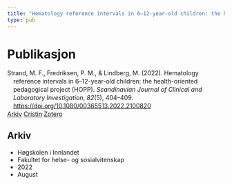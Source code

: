 ```yaml
---
title: "Hematology reference intervals in 6–12-year-old children: the health-oriented pedagogical project (HOPP)"
type: pub
---
```

<h1>Publikasjon</h1>
<article id="csl-bib-container-E34A4YVB" class="csl-bib-container">
  <div class="csl-bib-body" style="line-height: 1.35; padding-left: 1em; text-indent:-1em;">
  <div class="csl-entry">Strand, M. F., Fredriksen, P. M., &amp; Lindberg, M. (2022). Hematology reference intervals in 6&#x2013;12-year-old children: the health-oriented pedagogical project (HOPP). <i>Scandinavian Journal of Clinical and Laboratory Investigation</i>, <i>82</i>(5), 404&#x2013;409. <a href="https://doi.org/10.1080/00365513.2022.2100820">https://doi.org/10.1080/00365513.2022.2100820</a></div>
</div>
  <div class="csl-bib-buttons">
    <a href="#taxonomy-article-E34A4YVB" class="csl-bib-button">Arkiv</a>
    <a href="https://app.cristin.no/results/show.jsf?id=2045037" alt="Cristin URL" class="csl-bib-button">Cristin</a>
    <a href="http://zotero.org/groups/5022929/items/E34A4YVB" alt="Zotero URL" class="csl-bib-button">Zotero</a>
  </div>
  <div id="csl-bib-meta-container-E34A4YVB"></div>
</article>
<div id="csl-bib-meta-E34A4YVB" class="csl-bib-meta">
  <article id="taxonomy-article-E34A4YVB" class="taxonomy-article">
    <h1>Arkiv</h1>
    <ul>
      <li>Høgskolen i Innlandet</li>
      <li>Fakultet for helse- og sosialvitenskap</li>
      <li>2022</li>
      <li>August</li>
    </ul>
  </article>
</div>
